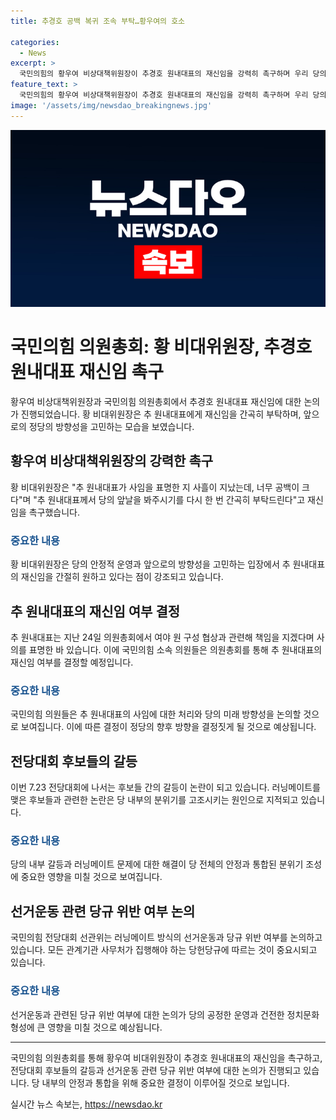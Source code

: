 ```yaml
---
title: 추경호 공백 복귀 조속 부탁…황우여의 호소

categories:
  - News
excerpt: >
  국민의힘의 황우여 비상대책위원장이 추경호 원내대표의 재신임을 강력히 촉구하며 우리 당의 앞날을 봐서라도 다시 한 번 일어서달라고 호소했다. 지난 의원총회에서 사임 의사를 밝힌 추 원내대표에 대한 재신임 여부는 의원총회에서 결정될 예정이며, 황 비대위원장은 후보들에게 상호 존중과 당 내 갈등 조절을 당부했다. 또한, 러닝메이트를 둔 후보들에 대한 갈등과 선거운동 관련 당규 위반 논란도 확산 중이다. ※CBS노컷뉴스에서 여러분의 제보를 기다립니다.
feature_text: >
  국민의힘의 황우여 비상대책위원장이 추경호 원내대표의 재신임을 강력히 촉구하며 우리 당의 앞날을 봐서라도 다시 한 번 일어서달라고 호소했다. 지난 의원총회에서 사임 의사를 밝힌 추 원내대표에 대한 재신임 여부는 의원총회에서 결정될 예정이며, 황 비대위원장은 후보들에게 상호 존중과 당 내 갈등 조절을 당부했다. 또한, 러닝메이트를 둔 후보들에 대한 갈등과 선거운동 관련 당규 위반 논란도 확산 중이다. ※CBS노컷뉴스에서 여러분의 제보를 기다립니다.
image: '/assets/img/newsdao_breakingnews.jpg'
---
```


<p><img src="/assets/img/newsdao_breakingnews.jpg" alt="implanttips 속보" /></p>

<h1>국민의힘 의원총회: 황 비대위원장, 추경호 원내대표 재신임 촉구</h1>

<p data-ke-size="size16">황우여 비상대책위원장과 국민의힘 의원총회에서 추경호 원내대표 재신임에 대한 논의가 진행되었습니다. 황 비대위원장은 추 원내대표에게 재신임을 간곡히 부탁하며, 앞으로의 정당의 방향성을 고민하는 모습을 보였습니다.</p>

<h2 data-ke-size="size26">황우여 비상대책위원장의 강력한 촉구</h2>

<p data-ke-size="size16">황 비대위원장은 "추 원내대표가 사임을 표명한 지 사흘이 지났는데, 너무 공백이 크다"며 "추 원내대표께서 당의 앞날을 봐주시기를 다시 한 번 간곡히 부탁드린다"고 재신임을 촉구했습니다.</p>

<h3><b><span style="color: #1a5490;">중요한 내용</span></b></h3>

<p data-ke-size="size16">황 비대위원장은 당의 안정적 운영과 앞으로의 방향성을 고민하는 입장에서 추 원내대표의 재신임을 간절히 원하고 있다는 점이 강조되고 있습니다.</p>

<h2 data-ke-size="size26">추 원내대표의 재신임 여부 결정</h2>

<p data-ke-size="size16">추 원내대표는 지난 24일 의원총회에서 여야 원 구성 협상과 관련해 책임을 지겠다며 사의를 표명한 바 있습니다. 이에 국민의힘 소속 의원들은 의원총회를 통해 추 원내대표의 재신임 여부를 결정할 예정입니다.</p>

<h3><b><span style="color: #1a5490;">중요한 내용</span></b></h3>

<p data-ke-size="size16">국민의힘 의원들은 추 원내대표의 사임에 대한 처리와 당의 미래 방향성을 논의할 것으로 보여집니다. 이에 따른 결정이 정당의 향후 방향을 결정짓게 될 것으로 예상됩니다.</p>

<h2 data-ke-size="size26">전당대회 후보들의 갈등</h2>

<p data-ke-size="size16">이번 7.23 전당대회에 나서는 후보들 간의 갈등이 논란이 되고 있습니다. 러닝메이트를 맺은 후보들과 관련한 논란은 당 내부의 분위기를 고조시키는 원인으로 지적되고 있습니다.</p>

<h3><b><span style="color: #1a5490;">중요한 내용</span></b></h3>

<p data-ke-size="size16">당의 내부 갈등과 러닝메이트 문제에 대한 해결이 당 전체의 안정과 통합된 분위기 조성에 중요한 영향을 미칠 것으로 보여집니다.</p>

<h2 data-ke-size="size26">선거운동 관련 당규 위반 여부 논의</h2>

<p data-ke-size="size16">국민의힘 전당대회 선관위는 러닝메이트 방식의 선거운동과 당규 위반 여부를 논의하고 있습니다. 모든 관계기관 사무처가 집행해야 하는 당헌당규에 따르는 것이 중요시되고 있습니다.</p>

<h3><b><span style="color: #1a5490;">중요한 내용</span></b></h3>

<p data-ke-size="size16">선거운동과 관련된 당규 위반 여부에 대한 논의가 당의 공정한 운영과 건전한 정치문화 형성에 큰 영향을 미칠 것으로 예상됩니다.</p>

<hr>

<p data-ke-size="size16">국민의힘 의원총회를 통해 황우여 비대위원장이 추경호 원내대표의 재신임을 촉구하고, 전당대회 후보들의 갈등과 선거운동 관련 당규 위반 여부에 대한 논의가 진행되고 있습니다. 당 내부의 안정과 통합을 위해 중요한 결정이 이루어질 것으로 보입니다.</p>
실시간 뉴스 속보는, <a href="https://newsdao.kr" rel="dofollow">https://newsdao.kr</a>


